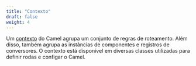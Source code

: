 ```yaml
---
title: "Contexto"
draft: false
weight: 4
---
```


Um [contexto](https://www.javadoc.io/doc/org.apache.camel/camel-api/latest/org/apache/camel/CamelContext.html) do Camel agrupa um conjunto de regras de roteamento. Além disso, também agrupa as instâncias de componentes e registros de conversores. O contexto está disponível em diversas classes utilizadas para definir rodas e configar o Camel.